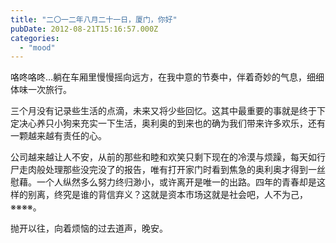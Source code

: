 ```yaml
---
title: "二〇一二年八月二十一日，厦门，你好"
pubDate: 2012-08-21T15:16:57.000Z
categories: 
  - "mood"
---
```


咯咚咯咚…躺在车厢里慢慢摇向远方，在我中意的节奏中，伴着奇妙的气息，细细体味一次旅行。

三个月没有记录些生活的点滴，未来又将少些回忆。这其中最重要的事就是终于下定决心养只小狗来充实一下生活，奥利奥的到来也的确为我们带来许多欢乐，还有一颗越来越有责任的心。

公司越来越让人不安，从前的那些和睦和欢笑只剩下现在的冷漠与烦躁，每天如行尸走肉般处理那些没完没了的报告，唯有打开家门时看到焦急的奥利奥才得到一丝慰藉。一个人纵然多么努力终归渺小，或许离开是唯一的出路。四年的青春却是这样的别离，终究是谁的背信弃义？这就是资本市场这就是社会吧，人不为己，※※※※。

抛开以往，向着烦恼的过去道声，晚安。
